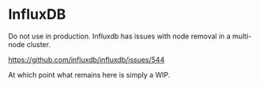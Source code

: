 InfluxDB
========

Do not use in production. Influxdb has issues with node removal in a
multi-node cluster.

https://github.com/influxdb/influxdb/issues/544

At which point what remains here is simply a WIP.

